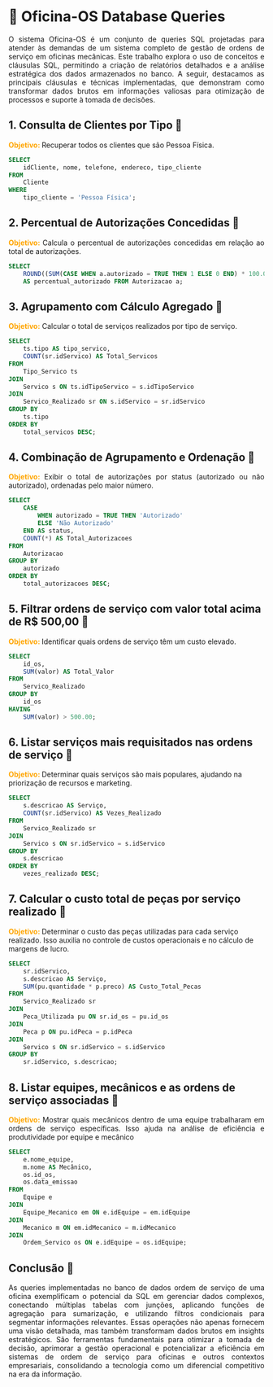 # 🚗 Oficina-OS Database Queries
<p style="text-align: justify;">
O sistema Oficina-OS é  um conjunto de queries SQL projetadas para atender às demandas de um sistema completo de gestão de ordens de serviço em oficinas mecânicas. Este trabalho explora o uso de conceitos e cláusulas SQL, permitindo a criação de relatórios detalhados e a análise estratégica dos dados armazenados no banco. A seguir, destacamos as principais cláusulas e técnicas implementadas, que demonstram como transformar dados brutos em informações valiosas para otimização de processos e suporte à tomada de decisões.
</p>

## 1. Consulta de Clientes por Tipo 🔧
<p style="text-align: justify;">
<strong style="color: #FFA500;">Objetivo: </strong>Recuperar todos os clientes que são Pessoa Física.
</p>

```sql
SELECT 
    idCliente, nome, telefone, endereco, tipo_cliente
FROM 
    Cliente
WHERE 
    tipo_cliente = 'Pessoa Física';
```

## 2. Percentual de Autorizações Concedidas 🔧
<p style="text-align: justify;">
<strong style="color: #FFA500;">Objetivo: </strong> Calcula o percentual de autorizações concedidas em relação ao total de autorizações.
</p>

```sql
SELECT 
    ROUND((SUM(CASE WHEN a.autorizado = TRUE THEN 1 ELSE 0 END) * 100.0 / COUNT(*)), 0)
    AS percentual_autorizado FROM Autorizacao a;
```
## 3. Agrupamento com Cálculo Agregado 🔧
<p style="text-align: justify;">
<strong style="color: #FFA500;">Objetivo:</strong> Calcular o total de serviços realizados por tipo de serviço.
</p>

```sql
SELECT 
    ts.tipo AS tipo_servico, 
    COUNT(sr.idServico) AS Total_Servicos
FROM 
    Tipo_Servico ts
JOIN 
    Servico s ON ts.idTipoServico = s.idTipoServico
JOIN 
    Servico_Realizado sr ON s.idServico = sr.idServico
GROUP BY 
    ts.tipo
ORDER BY 
    total_servicos DESC;
```
## 4. Combinação de Agrupamento e Ordenação 🔧
<p style="text-align: justify;">
<strong style="color: #FFA500;">Objetivo: </strong> Exibir o total de autorizações por status (autorizado ou não autorizado), ordenadas pelo maior número.
</p>

```sql
SELECT 
    CASE 
        WHEN autorizado = TRUE THEN 'Autorizado' 
        ELSE 'Não Autorizado' 
    END AS status,
    COUNT(*) AS Total_Autorizacoes
FROM 
    Autorizacao
GROUP BY 
    autorizado
ORDER BY 
    total_autorizacoes DESC;
```
## 5. Filtrar ordens de serviço com valor total acima de R$ 500,00 🔧
<p style="text-align: justify;">
<strong style="color: #FFA500;">Objetivo: </strong> Identificar quais ordens de serviço têm um custo elevado.
</p>

```sql
SELECT 
    id_os, 
    SUM(valor) AS Total_Valor
FROM 
    Servico_Realizado
GROUP BY 
    id_os
HAVING 
    SUM(valor) > 500.00;
```
## 6. Listar serviços mais requisitados nas ordens de serviço 🔧
<strong style="color: #FFA500;">Objetivo: </strong> Determinar quais serviços são mais populares, ajudando na priorização de recursos e marketing.

```sql
SELECT 
    s.descricao AS Serviço,
    COUNT(sr.idServico) AS Vezes_Realizado
FROM 
    Servico_Realizado sr
JOIN 
    Servico s ON sr.idServico = s.idServico
GROUP BY 
    s.descricao
ORDER BY 
    vezes_realizado DESC;
```
## 7. Calcular o custo total de peças por serviço realizado 🔧
<strong style="color: #FFA500;">Objetivo: </strong> Determinar o custo das peças utilizadas para cada serviço realizado. Isso auxilia no controle de custos operacionais e no cálculo de margens de lucro.

```sql
SELECT 
    sr.idServico,
    s.descricao AS Serviço,
    SUM(pu.quantidade * p.preco) AS Custo_Total_Pecas
FROM 
    Servico_Realizado sr
JOIN 
    Peca_Utilizada pu ON sr.id_os = pu.id_os
JOIN 
    Peca p ON pu.idPeca = p.idPeca
JOIN 
    Servico s ON sr.idServico = s.idServico
GROUP BY 
    sr.idServico, s.descricao;
```
## 8. Listar equipes, mecânicos e as ordens de serviço associadas 🔧
<p style="text-align: justify;">
<strong style="color: #FFA500;">Objetivo: </strong>Mostrar quais mecânicos dentro de uma equipe trabalharam em ordens de serviço específicas. Isso ajuda na análise de eficiência e produtividade por equipe e mecânico
</p>

```sql
SELECT 
    e.nome_equipe,
    m.nome AS Mecânico,
    os.id_os,
    os.data_emissao
FROM 
    Equipe e
JOIN 
    Equipe_Mecanico em ON e.idEquipe = em.idEquipe
JOIN 
    Mecanico m ON em.idMecanico = m.idMecanico
JOIN 
    Ordem_Servico os ON e.idEquipe = os.idEquipe;
```
## Conclusão 🧰
<p style="text-align: justify;">
As queries implementadas no banco de dados ordem de serviço de uma oficina exemplificam o potencial da SQL em gerenciar dados complexos, conectando múltiplas tabelas com junções, aplicando funções de agregação para sumarização, e utilizando filtros condicionais para segmentar informações relevantes. Essas operações não apenas fornecem uma visão detalhada, mas também transformam dados brutos em insights estratégicos. São ferramentas fundamentais para otimizar a tomada de decisão, aprimorar a gestão operacional e potencializar a eficiência em sistemas de ordem de serviço para oficinas e outros contextos empresariais, consolidando a tecnologia como um diferencial competitivo na era da informação.
</p>




